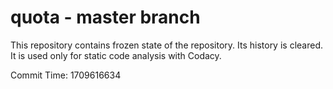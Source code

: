 # quota - master branch

This repository contains frozen state of the repository.
Its history is cleared. It is used only for static code
analysis with Codacy.

Commit Time: 1709616634